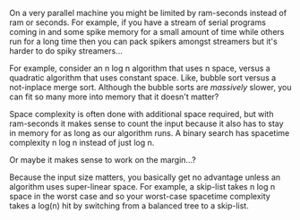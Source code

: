 On a very parallel machine you might be limited by ram-seconds instead of ram or seconds. For example, if you have a stream of serial programs coming in and some spike memory for a small amount of time while others run for a long time then you can pack spikers amongst streamers but it's harder to do spiky streamers...

For example, consider an n log n algorithm that uses n space, versus a quadratic algorithm that uses constant space. Like, bubble sort versus a not-inplace merge sort. Although the bubble sorts are *massively* slower, you can fit so many more into memory that it doesn't matter?

Space complexity is often done with additional space required, but with ram-seconds it makes sense to count the input because it also has to stay in memory for as long as our algorithm runs. A binary search has spacetime complexity n log n instead of just log n.

Or maybe it makes sense to work on the margin...?

Because the input size matters, you basically get no advantage unless an algorithm uses super-linear space. For example, a skip-list takes n log n space in the worst case and so your worst-case spacetime complexity takes a log(n) hit by switching from a balanced tree to a skip-list.


